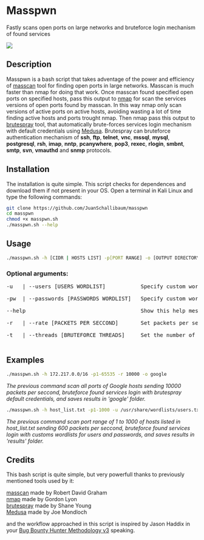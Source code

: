 # Masspwn

Fastly scans open ports on large networks and bruteforce login mechanism of found services

<img src="https://i.imgur.com/RBHUq44.png?1"/>

## Description

Masspwn is a bash script that takes adventage of the power and efficiency of [masscan](https://github.com/robertdavidgraham/masscan) tool for finding open ports in large networks. Masscan is much faster than nmap for doing that work. Once masscan found specified open ports on specified hosts, pass this output to [nmap](https://github.com/nmap/nmap) for scan the services versions of open ports found by masscan. In this way nmap only scan versions of active ports on active hosts, avoiding wasting a lot of time finding active hosts and ports trought nmap. Then nmap pass this output to [brutespray](https://github.com/x90skysn3k/brutespray) tool, that automatically brute-forces services login mechanism with default credentials using [Medusa](https://github.com/jmk-foofus/medusa). Brutespray can bruteforce authentication mechanism of **ssh**, **ftp**, **telnet**, **vnc**, **mssql**, **mysql**, **postgresql**, **rsh**, **imap**, **nntp**, **pcanywhere**, **pop3**, **rexec**, **rlogin**, **smbnt**, **smtp**, **svn**, **vmauthd** and **snmp** protocols.

## Installation

The installation is quite simple. This script checks for dependences and download them if not present in your OS. Open a terminal in Kali Linux and type the following commands:

```sh
git clone https://github.com/JuanSchallibaum/masspwn
cd masspwn
chmod +x masspwn.sh
./masspwn.sh --help

```

## Usage

```sh
./masspwn.sh -h [CIDR | HOSTS LIST] -p[PORT RANGE] -o [OUTPUT DIRECTORY] <OPTIONS>
```

### Optional arguments:

<pre>
-u   | --users [USERS WORDLIST]           Specify custom wordlist for users bruteforce<br/>
-pw  | --passwords [PASSWORDS WORDLIST]   Specify custom wordlist for passwords bruteforce<br/>
--help                                    Show this help message and exit<br/>
-r   | --rate [PACKETS PER SECCOND] 	  Set packets per seccond send to find open ports<br/>
-t   | --threads [BRUTEFORCE THREADS]     Set the number of threads used for bruteforce with bruespray"<br/>
</pre>

## Examples
```sh
./masspwn.sh -h 172.217.0.0/16 -p1-65535 -r 10000 -o google
```
*The previous command scan all ports of Google hosts sending 10000 packets per seccond, bruteforce found services login with brutespray default credentials, and saves results in 'google' folder.*

```sh
./masspwn.sh -h host_list.txt -p1-1000 -u /usr/share/wordlists/users.txt -p /usr/share/wordlists/passwords.txt -o results
```
*The previous command scan port range of 1 to 1000 of hosts listed in host_list.txt sending 600 packets per seccond, bruteforce found services login with customs wordlists for users and passwords, and saves results in 'results' folder.*

## Credits

This bash script is quite simple, but very powerfull thanks to previously mentioned tools used by it:

[masscan](https://github.com/robertdavidgraham/masscan) made by Robert David Graham<br/>
[nmap](https://github.com/nmap/nmap) made by Gordon Lyon<br/>
[brutespray](https://github.com/x90skysn3k/brutespray) made by Shane Young<br/>
[Medusa](https://github.com/jmk-foofus/medusa) made by Joe Mondloch<br/>

and the workflow approached in this script is inspired by Jason Haddix in your [Bug Bounty Hunter Methodology v3](https://www.youtube.com/watch?v=Qw1nNPiH_Go&t=4254s) speaking.
